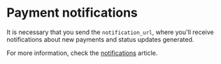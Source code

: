 # Payment notifications

It is necessary that you send the `notification_url`, where you'll receive notifications about new payments and status updates generated.

For more information, check the [notifications](/developers/en/guides/additional-content/your-integrations/notifications/webhooks) article.